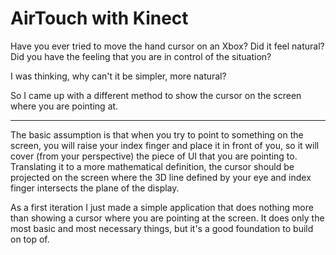 ﻿# AirTouch with Kinect

Have you ever tried to move the hand cursor on an Xbox? Did it feel natural? Did you have the feeling that you are in control of the situation?

I was thinking, why can't it be simpler, more natural?

So I came up with a different method to show the cursor on the screen where you are pointing at.

---

The basic assumption is that when you try to point to something on the screen, you will raise your index finger and place it in front of you, so it will cover (from your perspective) the piece of UI that you are pointing to. Translating it to a more mathematical definition, the cursor should be projected on the screen where the 3D line defined by your eye and index finger intersects the plane of the display.

As a first iteration I just made a simple application that does nothing more than showing a cursor where you are pointing at the screen. It does only the most basic and most necessary things, but it's a good foundation to build on top of.
